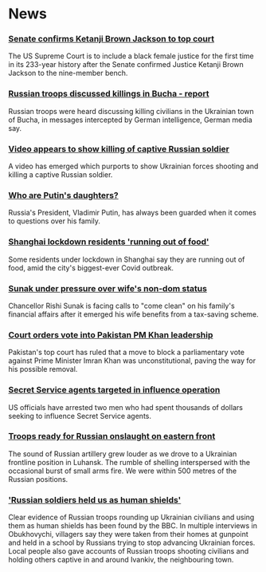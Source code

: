 # News
### [Senate confirms Ketanji Brown Jackson to top court](https://www.bbc.com/news/world-us-canada-61026996)
The US Supreme Court is to include a black female justice for the first time in its 233-year history after the Senate confirmed Justice Ketanji Brown Jackson to the nine-member bench.
### [Russian troops discussed killings in Bucha - report](https://www.bbc.com/news/world-europe-61028380)
Russian troops were heard discussing killing civilians in the Ukrainian town of Bucha, in messages intercepted by German intelligence, German media say.
### [Video appears to show killing of captive Russian soldier](https://www.bbc.com/news/61025388)
A video has emerged which purports to show Ukrainian forces shooting and killing a captive Russian soldier. 
### [Who are Putin's daughters?](https://www.bbc.com/news/world-europe-61011141)
Russia's President, Vladimir Putin, has always been guarded when it comes to questions over his family.
### [Shanghai lockdown residents 'running out of food'](https://www.bbc.com/news/world-asia-china-61019975)
Some residents under lockdown in Shanghai say they are running out of food, amid the city's biggest-ever Covid outbreak.
### [Sunak under pressure over wife's non-dom status](https://www.bbc.com/news/uk-politics-61017993)
Chancellor Rishi Sunak is facing calls to "come clean" on his family's financial affairs after it emerged his wife benefits from a tax-saving scheme.
### [Court orders vote into Pakistan PM Khan leadership](https://www.bbc.com/news/world-asia-60978798)
Pakistan's top court has ruled that a move to block a parliamentary vote against Prime Minister Imran Khan was unconstitutional, paving the way for his possible removal.
### [Secret Service agents targeted in influence operation](https://www.bbc.com/news/world-us-canada-61019127)
US officials have arrested two men who had spent thousands of dollars seeking to influence Secret Service agents. 
### [Troops ready for Russian onslaught on eastern front](https://www.bbc.com/news/world-europe-61018959)
The sound of Russian artillery grew louder as we drove to a Ukrainian frontline position in Luhansk. The rumble of shelling interspersed with the occasional burst of small arms fire. We were within 500 metres of the Russian positions.
### ['Russian soldiers held us as human shields'](https://www.bbc.com/news/world-europe-61020565)
Clear evidence of Russian troops rounding up Ukrainian civilians and using them as human shields has been found by the BBC. In multiple interviews in Obukhovychi, villagers say they were taken from their homes at gunpoint and held in a school by Russians trying to stop advancing Ukrainian forces. Local people also gave accounts of Russian troops shooting civilians and holding others captive in and around Ivankiv, the neighbouring town.
